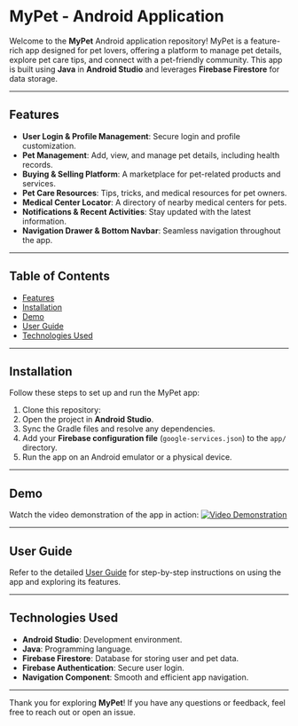 # MyPet - Android Application

Welcome to the **MyPet** Android application repository! MyPet is a feature-rich app designed for pet lovers, offering a platform to manage pet details, explore pet care tips, and connect with a pet-friendly community. This app is built using **Java** in **Android Studio** and leverages **Firebase Firestore** for data storage.

---

## Features

- **User Login & Profile Management**: Secure login and profile customization.
- **Pet Management**: Add, view, and manage pet details, including health records.
- **Buying & Selling Platform**: A marketplace for pet-related products and services.
- **Pet Care Resources**: Tips, tricks, and medical resources for pet owners.
- **Medical Center Locator**: A directory of nearby medical centers for pets.
- **Notifications & Recent Activities**: Stay updated with the latest information.
- **Navigation Drawer & Bottom Navbar**: Seamless navigation throughout the app.

---

## Table of Contents

- [Features](#features)
- [Installation](#installation)
- [Demo](#demo)
- [User Guide](#user-guide)
- [Technologies Used](#technologies-used)

---

## Installation

Follow these steps to set up and run the MyPet app:

1. Clone this repository:
2. Open the project in **Android Studio**.
3. Sync the Gradle files and resolve any dependencies.
4. Add your **Firebase configuration file** (`google-services.json`) to the `app/` directory.
5. Run the app on an Android emulator or a physical device.

---

## Demo

Watch the video demonstration of the app in action:
[![Video Demonstration](https://github.com/user-attachments/assets/9758ac3f-c17a-46f6-8f46-2a47b03ac243)](https://github.com/user-attachments/assets/9758ac3f-c17a-46f6-8f46-2a47b03ac243)

---

## User Guide

Refer to the detailed [User Guide](https://github.com/user-attachments/files/18443235/Mobile.App.-.User.Guide.pdf) for step-by-step instructions on using the app and exploring its features.

---

## Technologies Used

- **Android Studio**: Development environment.
- **Java**: Programming language.
- **Firebase Firestore**: Database for storing user and pet data.
- **Firebase Authentication**: Secure user login.
- **Navigation Component**: Smooth and efficient app navigation.

---

Thank you for exploring **MyPet**! If you have any questions or feedback, feel free to reach out or open an issue.
